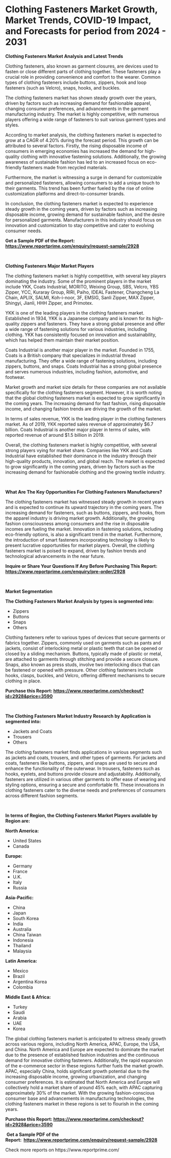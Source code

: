 <p><h1>Clothing Fasteners Market Growth, Market Trends, COVID-19 Impact, and Forecasts for period from 2024 - 2031</h1></p><p><strong>Clothing Fasteners Market Analysis and Latest Trends</strong></p>
<p><p>Clothing fasteners, also known as garment closures, are devices used to fasten or close different parts of clothing together. These fasteners play a crucial role in providing convenience and comfort to the wearer. Common types of clothing fasteners include buttons, zippers, hook and loop fasteners (such as Velcro), snaps, hooks, and buckles.</p><p>The clothing fasteners market has shown steady growth over the years, driven by factors such as increasing demand for fashionable apparel, changing consumer preferences, and advancements in the garment manufacturing industry. The market is highly competitive, with numerous players offering a wide range of fasteners to suit various garment types and styles.</p><p>According to market analysis, the clothing fasteners market is expected to grow at a CAGR of 4.20% during the forecast period. This growth can be attributed to several factors. Firstly, the rising disposable income of consumers in emerging economies has increased the demand for high-quality clothing with innovative fastening solutions. Additionally, the growing awareness of sustainable fashion has led to an increased focus on eco-friendly fasteners made from recycled materials.</p><p>Furthermore, the market is witnessing a surge in demand for customizable and personalized fasteners, allowing consumers to add a unique touch to their garments. This trend has been further fueled by the rise of online customization platforms and direct-to-consumer brands.</p><p>In conclusion, the clothing fasteners market is expected to experience steady growth in the coming years, driven by factors such as increasing disposable income, growing demand for sustainable fashion, and the desire for personalized garments. Manufacturers in this industry should focus on innovation and customization to stay competitive and cater to evolving consumer needs.</p></p>
<p><strong>Get a Sample PDF of the Report:&nbsp; <a href="https://www.reportprime.com/enquiry/request-sample/2928">https://www.reportprime.com/enquiry/request-sample/2928</a></strong></p>
<p>&nbsp;</p>
<p><strong>Clothing Fasteners Major Market Players</strong></p>
<p><p>The clothing fasteners market is highly competitive, with several key players dominating the industry. Some of the prominent players in the market include YKK, Coats Industrial, MORITO, Weixing Group, SBS, Velcro, YBS Zipper, YCC, Kuraray Group, RIRI, Paiho, IDEAL Fastener, Changcheng La Chain, APLIX, SALMI, Koh-i-noor, 3F, EMSIG, Sanli Zipper, MAX Zipper, Shingyi, Jianli, HHH Zipper, and Primotex.</p><p>YKK is one of the leading players in the clothing fasteners market. Established in 1934, YKK is a Japanese company and is known for its high-quality zippers and fasteners. They have a strong global presence and offer a wide range of fastening solutions for various industries, including clothing. YKK has consistently focused on innovation and sustainability, which has helped them maintain their market position.</p><p>Coats Industrial is another major player in the market. Founded in 1755, Coats is a British company that specializes in industrial thread manufacturing. They offer a wide range of fastening solutions, including zippers, buttons, and snaps. Coats Industrial has a strong global presence and serves numerous industries, including fashion, automotive, and footwear.</p><p>Market growth and market size details for these companies are not available specifically for the clothing fasteners segment. However, it is worth noting that the global clothing fasteners market is expected to grow significantly in the coming years. The increasing demand for fast fashion, rising disposable income, and changing fashion trends are driving the growth of the market.</p><p>In terms of sales revenue, YKK is the leading player in the clothing fasteners market. As of 2019, YKK reported sales revenue of approximately $6.7 billion. Coats Industrial is another major player in terms of sales, with reported revenue of around $1.5 billion in 2019.</p><p>Overall, the clothing fasteners market is highly competitive, with several strong players vying for market share. Companies like YKK and Coats Industrial have established their dominance in the industry through their high-quality products, innovation, and global reach. The market is expected to grow significantly in the coming years, driven by factors such as the increasing demand for fashionable clothing and the growing textile industry.</p></p>
<p>&nbsp;</p>
<p><strong>What Are The Key Opportunities For Clothing Fasteners Manufacturers?</strong></p>
<p><p>The clothing fasteners market has witnessed steady growth in recent years and is expected to continue its upward trajectory in the coming years. The increasing demand for fasteners, such as buttons, zippers, and hooks, from the apparel industry is driving market growth. Additionally, the growing fashion consciousness among consumers and the rise in disposable incomes are fueling the market. Innovation in fastening solutions, including eco-friendly options, is also a significant trend in the market. Furthermore, the introduction of smart fasteners incorporating technology is likely to present lucrative opportunities for market players. Overall, the clothing fasteners market is poised to expand, driven by fashion trends and technological advancements in the near future.</p></p>
<p><strong>Inquire or Share Your Questions If Any Before Purchasing This Report: <a href="https://www.reportprime.com/enquiry/pre-order/2928">https://www.reportprime.com/enquiry/pre-order/2928</a></strong></p>
<p>&nbsp;</p>
<p><strong>Market Segmentation</strong></p>
<p><strong>The Clothing Fasteners Market Analysis by types is segmented into:</strong></p>
<p><ul><li>Zippers</li><li>Buttons</li><li>Snaps</li><li>Others</li></ul></p>
<p><p>Clothing fasteners refer to various types of devices that secure garments or fabrics together. Zippers, commonly used on garments such as pants and jackets, consist of interlocking metal or plastic teeth that can be opened or closed by a sliding mechanism. Buttons, typically made of plastic or metal, are attached to garments through stitching and provide a secure closure. Snaps, also known as press studs, involve two interlocking discs that can be fastened or opened with pressure. Other clothing fasteners include hooks, clasps, buckles, and Velcro, offering different mechanisms to secure clothing in place.</p></p>
<p><strong>Purchase this Report:&nbsp;<a href="https://www.reportprime.com/checkout?id=2928&price=3590">https://www.reportprime.com/checkout?id=2928&price=3590</a></strong></p>
<p>&nbsp;</p>
<p><strong>The Clothing Fasteners Market Industry Research by Application is segmented into:</strong></p>
<p><ul><li>Jackets and Coats</li><li>Trousers</li><li>Others</li></ul></p>
<p><p>The clothing fasteners market finds applications in various segments such as jackets and coats, trousers, and other types of garments. For jackets and coats, fasteners like buttons, zippers, and snaps are used to secure and enhance the functionality of the outerwear. In trousers, fasteners such as hooks, eyelets, and buttons provide closure and adjustability. Additionally, fasteners are utilized in various other garments to offer ease of wearing and styling options, ensuring a secure and comfortable fit. These innovations in clothing fasteners cater to the diverse needs and preferences of consumers across different fashion segments.</p></p>
<p>&nbsp;</p>
<p><strong>In terms of Region, the Clothing Fasteners Market Players available by Region are:</strong></p>
<p>
    <p> <strong> North America: </strong>
        <ul>
            <li>United States</li>
            <li>Canada</li>
        </ul>
        </p> 
    <p> <strong> Europe: </strong>
        <ul>
            <li>Germany</li>
            <li>France</li>
            <li>U.K.</li>
            <li>Italy</li>
            <li>Russia</li>
        </ul>
        </p> 
    <p> <strong> Asia-Pacific: </strong>
        <ul>
            <li>China</li>
            <li>Japan</li>
            <li>South Korea</li>
            <li>India</li>
            <li>Australia</li>
            <li>China Taiwan</li>
            <li>Indonesia</li>
            <li>Thailand</li>
            <li>Malaysia</li>
        </ul>
        </p> 
    <p> <strong> Latin America: </strong>
        <ul>
            <li>Mexico</li>
            <li>Brazil</li>
            <li>Argentina Korea</li>
            <li>Colombia</li>
        </ul>
        </p> 
    <p> <strong> Middle East & Africa: </strong>
        <ul>
            <li>Turkey</li>
            <li>Saudi</li>
            <li>Arabia</li>
            <li>UAE</li>
            <li>Korea</li>
        </ul>
    </p>
    </p>
<p><p>The global clothing fasteners market is anticipated to witness steady growth across various regions, including North America, APAC, Europe, the USA, and China. North America and Europe are expected to dominate the market due to the presence of established fashion industries and the continuous demand for innovative clothing fasteners. Additionally, the rapid expansion of the e-commerce sector in these regions further fuels the market growth. APAC, especially China, holds significant growth potential due to the increasing disposable income, growing urbanization, and changing consumer preferences. It is estimated that North America and Europe will collectively hold a market share of around 45% each, with APAC capturing approximately 30% of the market. With the growing fashion-conscious consumer base and advancements in manufacturing technologies, the clothing fasteners market in these regions is set to flourish in the coming years.</p></p>
<p><strong>Purchase this Report: <a href="https://www.reportprime.com/checkout?id=2928&price=3590">https://www.reportprime.com/checkout?id=2928&price=3590</a></strong></p>
<p>&nbsp;<strong>Get a Sample PDF of the Report:&nbsp;&nbsp;<a href="https://www.reportprime.com/enquiry/request-sample/2928">https://www.reportprime.com/enquiry/request-sample/2928</a></strong></p>
<p><strong></strong></p>
<p>Check more reports on https://www.reportprime.com/</p>